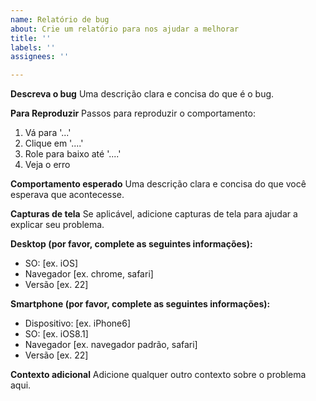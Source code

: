 ```yaml
---
name: Relatório de bug
about: Crie um relatório para nos ajudar a melhorar
title: ''
labels: ''
assignees: ''

---
```


**Descreva o bug**
Uma descrição clara e concisa do que é o bug.

**Para Reproduzir**
Passos para reproduzir o comportamento:
1. Vá para '...'
2. Clique em '....'
3. Role para baixo até '....'
4. Veja o erro

**Comportamento esperado**
Uma descrição clara e concisa do que você esperava que acontecesse.

**Capturas de tela**
Se aplicável, adicione capturas de tela para ajudar a explicar seu problema.

**Desktop (por favor, complete as seguintes informações):**
 - SO: [ex. iOS]
 - Navegador [ex. chrome, safari]
 - Versão [ex. 22]

**Smartphone (por favor, complete as seguintes informações):**
 - Dispositivo: [ex. iPhone6]
 - SO: [ex. iOS8.1]
 - Navegador [ex. navegador padrão, safari]
 - Versão [ex. 22]

**Contexto adicional**
Adicione qualquer outro contexto sobre o problema aqui.
